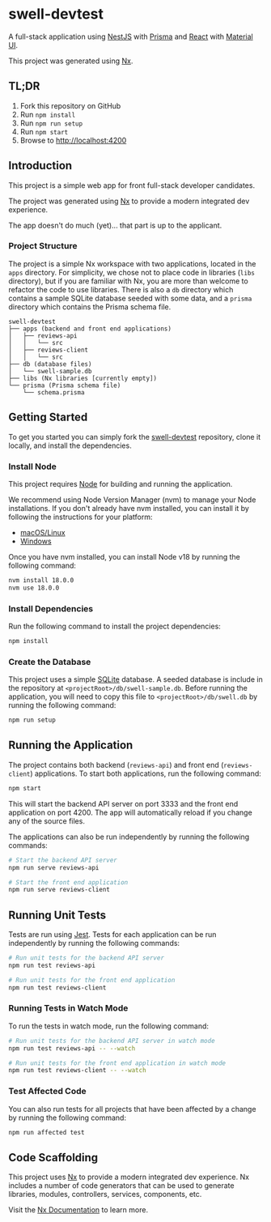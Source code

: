 # swell-devtest

A full-stack application using [NestJS](https://nestjs.com) with [Prisma](https://www.prisma.io/) and [React](https://reactjs.org) with [Material UI](https://mui.com/).

This project was generated using [Nx](https://nx.dev).

## TL;DR

1. Fork this repository on GitHub
2. Run `npm install`
3. Run `npm run setup`
4. Run `npm start`
5. Browse to [http://localhost:4200](http://localhost:4200/)

## Introduction

This project is a simple web app for front full-stack developer candidates.

The project was generated using [Nx](https://nx.dev) to provide a modern integrated dev experience.

The app doesn't do much (yet)... that part is up to the applicant.

### Project Structure

The project is a simple Nx workspace with two applications, located in the `apps` directory.
For simplicity, we chose not to place code in libraries (`libs` directory), but if you are familiar with Nx,
you are more than welcome to refactor the code to use libraries.
There is also a `db` directory which contains a sample SQLite database seeded with some data,
and a `prisma` directory which contains the Prisma schema file.

```
swell-devtest
├── apps (backend and front end applications)
│   ├── reviews-api
│   │   └── src
│   ├── reviews-client
│   │   └── src
├── db (database files)
│   └── swell-sample.db
├── libs (Nx libraries [currently empty])
└── prisma (Prisma schema file)
    └── schema.prisma
```

## Getting Started

To get you started you can simply fork the [swell-devtest](https://github.com/Swell-Platform/swell-devtest) repository, clone it locally, and install the dependencies.

### Install Node

This project requires [Node](https://nodejs.org) for building and running the application.

We recommend using Node Version Manager (nvm) to manage your Node installations.
If you don't already have nvm installed, you can install it by following the instructions for your platform:

- [macOS/Linux](https://github.com/nvm-sh/nvm)
- [Windows](https://github.com/coreybutler/nvm-windows)

Once you have nvm installed, you can install Node v18 by running the following command:

```bash
nvm install 18.0.0
nvm use 18.0.0
```

### Install Dependencies

Run the following command to install the project dependencies:

```bash
npm install
```

### Create the Database

This project uses a simple [SQLite](https://www.sqlite.org/index.html) database. A seeded database is include in the repository at `<projectRoot>/db/swell-sample.db`. Before running the application, you will need to copy this file to `<projectRoot>/db/swell.db` by running the following command:

```bash
npm run setup
```

## Running the Application

The project contains both backend (`reviews-api`) and front end (`reviews-client`) applications.
To start both applications, run the following command:

```bash
npm start
```

This will start the backend API server on port 3333 and the front end application on port 4200. The app will automatically reload if you change any of the source files.

The applications can also be run independently by running the following commands:

```bash
# Start the backend API server
npm run serve reviews-api

# Start the front end application
npm run serve reviews-client
```

## Running Unit Tests

Tests are run using [Jest](https://jestjs.io).
Tests for each application can be run independently by running the following commands:

```bash
# Run unit tests for the backend API server
npm run test reviews-api

# Run unit tests for the front end application
npm run test reviews-client
```

### Running Tests in Watch Mode

To run the tests in watch mode, run the following command:

```bash
# Run unit tests for the backend API server in watch mode
npm run test reviews-api -- --watch

# Run unit tests for the front end application in watch mode
npm run test reviews-client -- --watch
```

### Test Affected Code

You can also run tests for all projects that have been affected by a change by running the following command:

```bash
npm run affected test
```

## Code Scaffolding

This project uses [Nx](https://nx.dev) to provide a modern integrated dev experience.
Nx includes a number of code generators that can be used to generate libraries, modules, controllers, services, components, etc.

Visit the [Nx Documentation](https://nx.dev/plugin-features/use-code-generators) to learn more.
